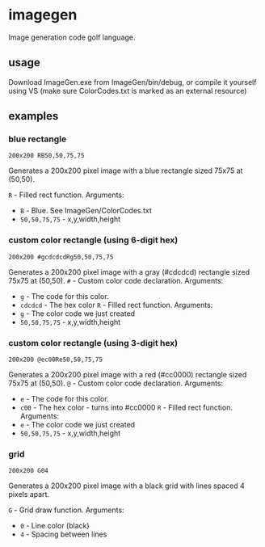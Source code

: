 # imagegen
Image generation code golf language.

## usage

Download ImageGen.exe from ImageGen/bin/debug, or compile it yourself using VS (make sure ColorCodes.txt is marked as an external resource)

## examples

### blue rectangle

`200x200 RB50,50,75,75`

Generates a 200x200 pixel image with a blue rectangle sized 75x75 at (50,50).

`R` - Filled rect function. Arguments:
- `B` - Blue. See ImageGen/ColorCodes.txt
- `50,50,75,75` - x,y,width,height

### custom color rectangle (using 6-digit hex)

`200x200 #gcdcdcdRg50,50,75,75`

Generates a 200x200 pixel image with a gray (#cdcdcd) rectangle sized 75x75 at (50,50).
`#` - Custom color code declaration. Arguments:
- `g` - The code for this color.
- `cdcdcd` - The hex color 
`R` - Filled rect function. Arguments:
- `g` - The color code we just created
- `50,50,75,75` - x,y,width,height


### custom color rectangle (using 3-digit hex)

`200x200 @ec00Re50,50,75,75`

Generates a 200x200 pixel image with a red (#cc0000) rectangle sized 75x75 at (50,50).
`@` - Custom color code declaration. Arguments:
- `e` - The code for this color.
- `c00` - The hex color - turns into #cc0000
`R` - Filled rect function. Arguments:
- `e` - The color code we just created
- `50,50,75,75` - x,y,width,height

### grid

`200x200 G04`

Generates a 200x200 pixel image with a black grid with lines spaced 4 pixels apart.

`G` - Grid draw function. Arguments:
- `0` - Line color (black)
- `4` - Spacing between lines
